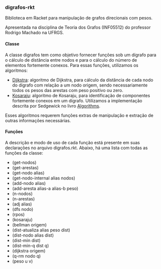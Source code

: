 ### digrafos-rkt
Biblioteca em Racket para manipulação de grafos direcionais com pesos. 

Apresentada na disciplina de Teoria dos Grafos (INF05512) do professor Rodrigo Machado na UFRGS.

#### Classe
A classe digrafos tem como objetivo fornecer funções sob um dígrafo para o cálculo de distância entre nodos e para o cálculo do número de elementos fortemente conexos.
Para essas funções, utilizamos os algoritmos:
* [Dijkstra](https://pt.wikipedia.org/wiki/Algoritmo_de_Dijkstra): algoritmo de Dijkstra, para cálculo da distância de cada
nodo do digrafo com relação a um nodo origem, sendo necessariamente
todos os pesos das arestas com peso positivo ou zero.
* [Kosaraju](https://en.wikipedia.org/wiki/Kosaraju%27s_algorithm): algoritmo de Kosaraju, para identificação de componentes fortemente conexos em um digrafo. 
Utilizamos a implementação descrita por Sedgewick no livro [Algorithms](https://books.google.fi/books?id=idUdqdDXqnAC&hl=pt-BR).

Esses algoritmos requerem funções extras de manipulação e extração de outras informações necessárias.

#### Funções
A descrição e modo de uso de cada função está presente em suas declarações no arquivo digrafos.rkt. Abaixo, há uma lista com todas as funções da classe:
* (get-nodos)
* (get-arestas)
* (get-nodo alias)
* (get-nodo-internal alias nodos)
* (add-nodo alias)
* (add-aresta alias-a alias-b peso)
* (n-nodos)
* (n-arestas)
* (adj alias)
* (dfs nodo)
* (rpos)
* (kosaraju)
* (bellman origem)
* (dist-atualiza alias peso dist)
* (dist-nodo alias dist)
* (dist-min dist)
* (dist-min-q dist q)
* (dijkstra origem)
* (q-rm nodo q)
* (peso u v)
